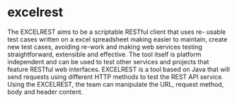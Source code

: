 # excelrest
The EXCELREST aims to be a scriptable RESTful  client that uses re- usable test cases  written on a excel  spreadsheet making  easier to maintain,  create new test cases,  avoiding re-work and  making web services  testing straightforward, extensible and  effective. The tool  itself is platform  independent and can be  used to test other  services and projects  that feature RESTful web interfaces. EXCELREST is a tool based on Java that will send requests using different HTTP  methods to test the REST API service. Using the  EXCELREST, the team can  manipulate the URL,  request method, body and header content.
